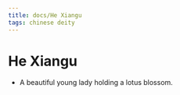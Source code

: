 ```yaml
---
title: docs/He Xiangu
tags: chinese deity
---
```


# He Xiangu 
- A beautiful young lady holding a lotus blossom.